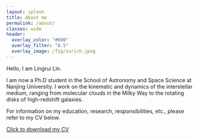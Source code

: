 ```yaml
---
layout: splash 
title: About me
permalink: /about/
classes: wide
header:
  overlay_color: "#000"
  overlay_filter: "0.5"
  overlay_image: /fig/zurich.jpeg
---
```

Hello, I am Lingrui Lin.

I am now a Ph.D student in the School of Astronomy and Space Science at Nanjing
University. I work on the kinematic and dynamics of the interstellar medium,
ranging from molecular clouds in the Milky Way to the rotating disks of
high-redshift galaxies.

For information on my education, research, responsibilities, etc., please refer to my CV below.

<html lang="en">
<body>
    <a href="/CV/Lingrui_CV.pdf" download>Click to download my CV</a>
</body>
</html>
